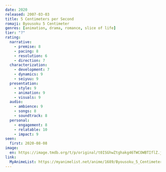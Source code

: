 ```yaml
---
date: 2020
released: 2007-03-03
title: 5 Centimeters per Second
romaji: Byousoku 5 Centimeter
genres: [animation, drama, romance, slice of life]
tier: "?"
rating:
  narrative:
    - premise: 8
    - pacing: 8
    - resolution: 6
    - direction: 7
  characterization:
    - development: 7
    - dynamics: 9
    - seiyuu: 9
  presentation:
    - style: 9
    - animation: 9
    - visuals: 9
  audio:
    - ambience: 9
    - songs: 8
    - soundtrack: 8
  personal:
    - engagement: 8
    - relatable: 10
    - impact: 9
seen:
  first: 2020-08-08
image:
  en: https://image.tmdb.org/t/p/original/t0ISGhwZtghakg46TWCOWBTIflZ.jpg
link:
  MyAnimeList: https://myanimelist.net/anime/1689/Byousoku_5_Centimeter/
---
```

